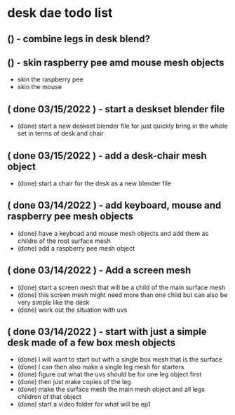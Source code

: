 # desk dae todo list

## () - combine legs in desk blend?

## () - skin raspberry pee amd mouse mesh objects
* skin the raspberry pee
* skin the mouse

## ( done 03/15/2022 ) - start a deskset blender file
* (done) start a new deskset blender file for just quickly bring in the whole set in terms of desk and chair

## ( done 03/15/2022 ) - add a desk-chair mesh object
* (done) start a chair for the desk as a new blender file

## ( done 03/14/2022 ) - add keyboard, mouse and raspberry pee mesh objects
* (done) have a keyboad and mouse mesh objects and add them as childre of the root surface mesh
* (done) add a raspberry pee mesh object

## ( done 03/14/2022 ) - Add a screen mesh
* (done) start a screen mesh that will be a child of the main surface mesh
* (done) this screen mesh might need more than one child but can also be very simple like the desk
* (done) work out the situation with uvs

## ( done 03/14/2022 ) - start with just a simple desk made of a few box mesh objects
* (done) I will want to start out with a single box mesh that is the surface
* (done) I can then also make a single leg mesh for starters
* (done) figure out what the uvs should be for one leg object first
* (done) then just make copies of the leg
* (done) make the surface mesh the main mesh object and all legs children of that object
* (done) start a video folder for what will be ep1
